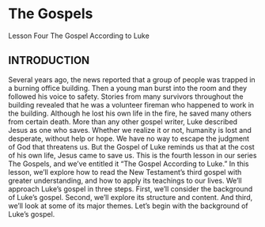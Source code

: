 # The Gospels
Lesson Four
The Gospel According to Luke

## INTRODUCTION

Several years ago, the news reported that a group of people was trapped in a burning office building. Then a young man burst into the room and they followed his voice to safety. Stories from many survivors throughout the building revealed that he was a volunteer fireman who happened to work in the building. Although he lost his own life in the fire, he saved many others from certain death.
More than any other gospel writer, Luke described Jesus as one who saves. Whether we realize it or not, humanity is lost and desperate, without help or hope. We have no way to escape the judgment of God that threatens us. But the Gospel of Luke reminds us that at the cost of his own life, Jesus came to save us. 
This is the fourth lesson in our series The Gospels, and we’ve entitled it “The Gospel According to Luke.” In this lesson, we’ll explore how to read the New Testament’s third gospel with greater understanding, and how to apply its teachings to our lives. 
	We’ll approach Luke’s gospel in three steps. First, we’ll consider the background of Luke’s gospel. Second, we’ll explore its structure and content. And third, we’ll look at some of its major themes. Let’s begin with the background of Luke’s gospel.
